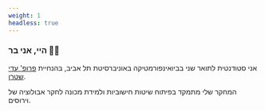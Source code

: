 ```yaml
---
weight: 1
headless: true
---
```

### היי, אני בר 👋🏻

אני סטודנטית לתואר שני בביואינפורמטיקה באוניברסיטת תל אביב, בהנחיית [פרופ' עדי שטרן](https://www.sternadi.com/).  

המחקר שלי מתמקד בפיתוח שיטות חישוביות ולמידת מכונה לחקר אבולוציה של וירוסים.